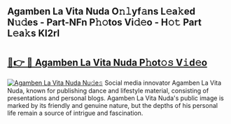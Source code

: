 ## Agamben La Vita Nuda O𝚗𝚕yf𝚊ns L𝚎a𝚔ed N𝚞𝚍es - Part-NFn P𝚑𝚘tos Vi𝚍𝚎o - H𝚘𝚝 Part L𝚎a𝚔s KI2rI

# <h2><a href="http://kf9l7zl.oniu.top/?m=Agamben+La+Vita+Nuda">🔗👉 🔴 Agamben La Vita Nuda P𝚑ot𝚘𝚜 V𝚒d𝚎o</a></h2>

[![Agamben La Vita Nuda Nu𝚍e𝚜](https://i.imgur.com/0qMVB7G.gif)](http://kf9l7zl.oniu.top/?m=Agamben+La+Vita+Nuda)
Social media innovator Agamben La Vita Nuda, known for publishing dance and lifestyle material, consisting of presentations and personal blogs. Agamben La Vita Nuda's public image is marked by its friendly and genuine nature, but the depths of his personal life remain a source of intrigue and fascination.  
